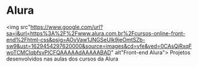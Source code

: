 # Alura
<img src"https://www.google.com/url?sa=i&url=https%3A%2F%2Fwww.alura.com.br%2Fcursos-online-front-end%2Fhtml-css&psig=AOvVaw1JNGSeUIk9jeOmtSZb-sw9&ust=1629454297620000&source=images&cd=vfe&ved=0CAsQjRxqFwoTCMCIqbfsvPICFQAAAAAdAAAAABAD" alt"Front-end Alura">
Projetos desenvolvidos nas aulas dos cursos da Alura

